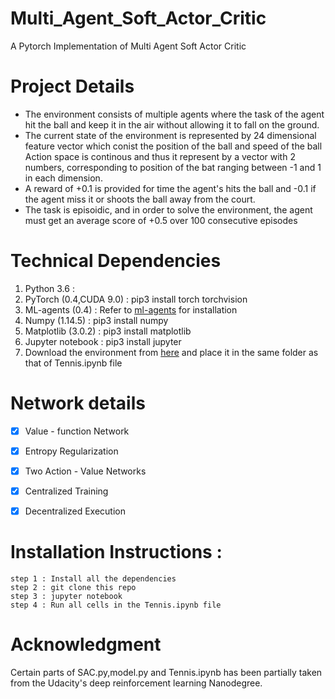 # Multi_Agent_Soft_Actor_Critic
A Pytorch Implementation of Multi Agent Soft Actor Critic

# Project Details

<ul>
  <li> The environment consists of multiple agents where the task of the agent hit the ball and keep it in the air without allowing it to fall on the ground.</li>
  <li> The current state of the environment is represented by 24 dimensional feature vector which conist the position of the ball and speed of the ball</li
  <li> Action space is continous and thus it represent by a vector with 2 numbers, corresponding to position of the bat ranging between -1 and 1 in each dimension.</li>
  <li> A reward of +0.1 is provided for time the agent's hits the ball and -0.1 if the agent miss it or shoots the ball away from the court.</li>
  <li> The task is episoidic, and in order to solve the environment, the agent must get an average score of +0.5 over 100 consecutive episodes</li>
</ul>

# Technical Dependencies

<ol>
  <li> Python 3.6 :
  <li> PyTorch (0.4,CUDA 9.0) : pip3 install torch torchvision</li>
  <li> ML-agents (0.4) : Refer to <a href = "https://github.com/Unity-Technologies/ml-agents/">ml-agents</a> for installation</li>
  <li> Numpy (1.14.5) : pip3 install numpy</li>
  <li> Matplotlib (3.0.2) : pip3 install matplotlib</li>
  <li> Jupyter notebook : pip3 install jupyter </li>
  <li> Download the environment from <a href="https://s3-us-west-1.amazonaws.com/udacity-drlnd/P3/Tennis/Tennis_Linux.zip">here</a> and place it in the same folder as that of Tennis.ipynb file  </li>
</ol>

# Network details

- [x] Value - function Network
- [x] Entropy Regularization
- [x] Two Action - Value Networks
- [x] Centralized Training
- [x] Decentralized Execution


# Installation Instructions :
`
step 1 : Install all the dependencies
`
<br>
`
step 2 : git clone this repo
`
<br>
`
step 3 : jupyter notebook
`
<br>
`
step 4 : Run all cells in the Tennis.ipynb file
`
# Acknowledgment

Certain parts of SAC.py,model.py and Tennis.ipynb has been partially taken from the Udacity's deep reinforcement learning Nanodegree.
